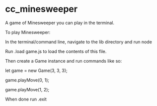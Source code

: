 # cc_minesweeper
A game of Minesweeper you can play in the terminal.

To play Minesweeper:

In the terminal/command line, navigate to the lib directory and run node

Run .load game.js to load the contents of this file.

Then create a Game instance and run commands like so:

let game = new Game(3, 3, 3);

game.playMove(0, 1);

game.playMove(1, 2);

When done run .exit

